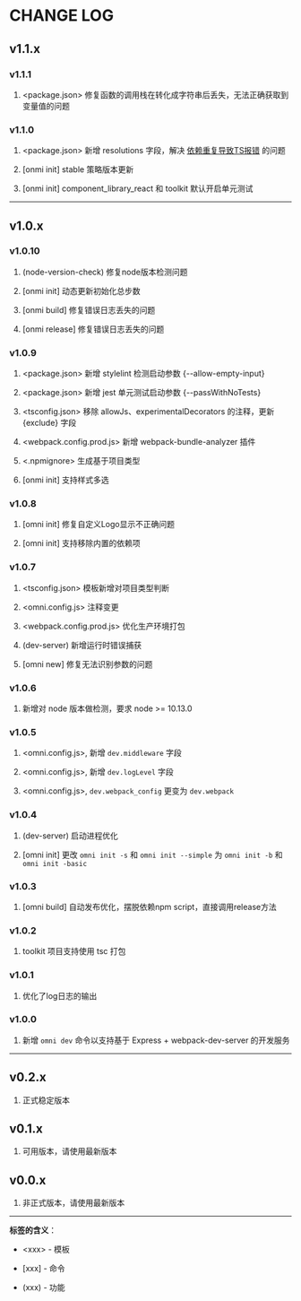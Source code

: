 # CHANGE LOG

## v1.1.x
### v1.1.1
1. <package.json> 修复函数的调用栈在转化成字符串后丢失，无法正确获取到变量值的问题

### v1.1.0
1. <package.json> 新增 resolutions 字段，解决 [依赖重复导致TS报错](https://stackoverflow.com/questions/52399839/duplicate-identifier-librarymanagedattributes) 的问题

2. [onmi init] stable 策略版本更新

3. [onmi init] component_library_react 和 toolkit 默认开启单元测试

---

## v1.0.x
### v1.0.10
1. (node-version-check) 修复node版本检测问题

2. [onmi init] 动态更新初始化总步数

3. [onmi build] 修复错误日志丢失的问题

4. [onmi release] 修复错误日志丢失的问题

### v1.0.9
1. <package.json> 新增 stylelint 检测启动参数 {--allow-empty-input}

2. <package.json> 新增 jest 单元测试启动参数 {--passWithNoTests}

3. <tsconfig.json> 移除 allowJs、experimentalDecorators 的注释，更新 {exclude} 字段

4. <webpack.config.prod.js> 新增 webpack-bundle-analyzer 插件

5. <.npmignore> 生成基于项目类型

6. [onmi init] 支持样式多选

### v1.0.8
1. [omni init] 修复自定义Logo显示不正确问题

2. [omni init] 支持移除内置的依赖项

### v1.0.7
1. <tsconfig.json> 模板新增对项目类型判断

2. <omni.config.js> 注释变更

3. <webpack.config.prod.js> 优化生产环境打包

4. (dev-server) 新增运行时错误捕获

5. [omni new] 修复无法识别参数的问题

### v1.0.6
1. 新增对 node 版本做检测，要求 node >= 10.13.0

### v1.0.5
1. <omni.config.js>, 新增 `dev.middleware` 字段

2. <omni.config.js>, 新增 `dev.logLevel` 字段

3. <omni.config.js>, `dev.webpack_config` 更变为 `dev.webpack`

### v1.0.4
1. (dev-server) 启动进程优化

2. [omni init] 更改 `omni init -s` 和 `omni init --simple` 为 `omni init -b` 和 `omni init -basic`

### v1.0.3
1. [omni build] 自动发布优化，摆脱依赖npm script，直接调用release方法

### v1.0.2
1. toolkit 项目支持使用 tsc 打包

### v1.0.1
1. 优化了log日志的输出

### v1.0.0
1. 新增 `omni dev` 命令以支持基于 Express + webpack-dev-server 的开发服务

---

## v0.2.x
1. 正式稳定版本

## v0.1.x
1. 可用版本，请使用最新版本

## v0.0.x
1. 非正式版本，请使用最新版本

---

**标签的含义**：
- \<xxx> - 模板

- [xxx] - 命令

- (xxx) - 功能